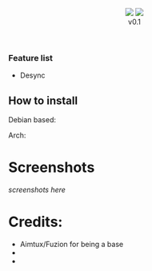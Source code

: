 <p align="center">
  <img src="https://flat.badgen.net/badge/VAC/Caution/yellow?icon=terminal">
<img src="https://i.imgur.com/2YtOucm.png"><br>v0.1
</p> <br>

### Feature list <br>

- Desync

## How to install <br>

Debian based: <br>

Arch: <br>


# Screenshots
*screenshots here*



# Credits:
- Aimtux/Fuzion for being a base
- 
- 
